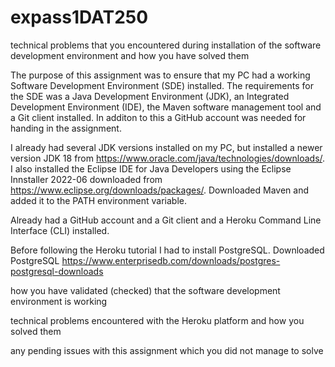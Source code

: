 # expass1DAT250

technical problems that you encountered during installation of the software development environment and how you have solved them

The purpose of this assignment was to ensure that my PC had a working Software Development Environment (SDE) installed. The requirements for the SDE was a Java Development Environment (JDK), an Integrated Development Environment (IDE), the Maven software management tool and a Git client installed. In additon to this a GitHub account was needed for handing in the assignment. 

I already had several JDK versions installed on my PC, but installed a newer version JDK 18 from https://www.oracle.com/java/technologies/downloads/. I also installed the Eclipse IDE for Java Developers using the Eclipse Innstaller 2022-06 downloaded from https://www.eclipse.org/downloads/packages/. Downloaded Maven and added it to the PATH environment variable. 

Already had a GitHub account and a Git client and a Heroku Command Line Interface (CLI) installed. 

Before following the Heroku tutorial I had to install PostgreSQL. 
Downloaded PostgreSQL
https://www.enterprisedb.com/downloads/postgres-postgresql-downloads

how you have validated (checked) that the software development environment is working

technical problems encountered with the Heroku platform and how you solved them

any pending issues with this assignment which you did not manage to solve

